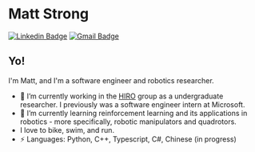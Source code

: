 # Matt Strong
[![Linkedin Badge](https://img.shields.io/badge/-matthewhstrong-blue?style=flat-square&logo=Linkedin&logoColor=white&link=https://www.linkedin.com/in/matthewhstrong/)](https://www.linkedin.com/in/matthewhstrong/)
[![Gmail Badge](https://img.shields.io/badge/-matthew.h.strong@gmail.com-c14438?style=flat-square&logo=Gmail&logoColor=white&link=mailto:matthew.h.strong@gmail.com)](mailto:matthew.h.strong@gmail.com)

## Yo!

I'm Matt, and I'm a software engineer and robotics researcher.

- :robot: I’m currently working in the [HIRO](https://github.com/HIRO-group) group as a undergraduate researcher. I previously was a software engineer intern at Microsoft.
- 🌱 I’m currently learning reinforcement learning and its applications in robotics - more specifically, robotic manipulators and quadrotors.
- I love to bike, swim, and run.
-  ⚡ Languages: Python, C++, Typescript, C#, Chinese (in progress)

